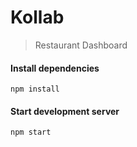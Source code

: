 # Kollab

> Restaurant Dashboard

#### Install dependencies
```
npm install 
```

#### Start development server
```
npm start
```
